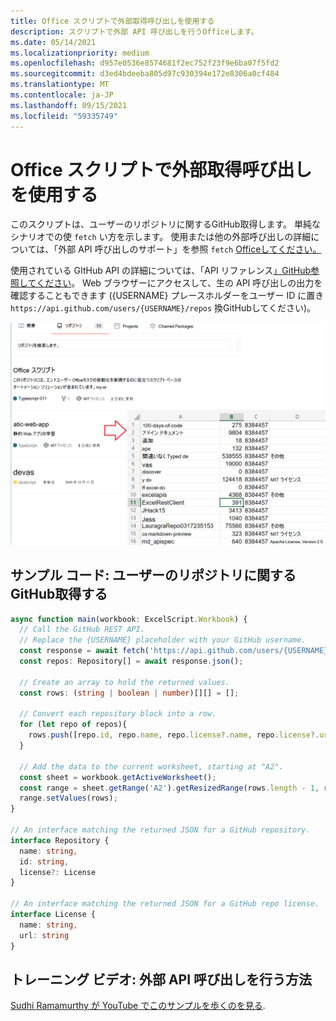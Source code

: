 ```yaml
---
title: Office スクリプトで外部取得呼び出しを使用する
description: スクリプトで外部 API 呼び出しを行うOfficeします。
ms.date: 05/14/2021
ms.localizationpriority: medium
ms.openlocfilehash: d957e0536e8574681f2ec752f23f9e6ba07f5fd2
ms.sourcegitcommit: d3ed4bdeeba805d97c930394e172e8306a0cf484
ms.translationtype: MT
ms.contentlocale: ja-JP
ms.lasthandoff: 09/15/2021
ms.locfileid: "59335749"
---
```

# <a name="use-external-fetch-calls-in-office-scripts"></a>Office スクリプトで外部取得呼び出しを使用する

このスクリプトは、ユーザーのリポジトリに関するGitHub取得します。 単純なシナリオでの使 `fetch` い方を示します。 使用または他の外部呼び出しの詳細については、「外部 API 呼び出しのサポート」を参照 `fetch` [Officeしてください。](../../develop/external-calls.md)

使用されている GItHub API の詳細については、「API リファレンス[」GitHub参照してください](https://docs.github.com/rest/reference/repos#list-repositories-for-a-user)。 Web ブラウザーにアクセスして、生の API 呼び出しの出力を確認することもできます ({USERNAME} プレースホルダーをユーザー ID に置き `https://api.github.com/users/{USERNAME}/repos` 換GitHubしてください)。

![リポジトリ情報の取得例](../../images/git.png)

## <a name="sample-code-get-basic-information-about-users-github-repositories"></a>サンプル コード: ユーザーのリポジトリに関するGitHub取得する

```TypeScript
async function main(workbook: ExcelScript.Workbook) {
  // Call the GitHub REST API.
  // Replace the {USERNAME} placeholder with your GitHub username.
  const response = await fetch('https://api.github.com/users/{USERNAME}/repos');
  const repos: Repository[] = await response.json();
  
  // Create an array to hold the returned values.
  const rows: (string | boolean | number)[][] = [];

  // Convert each repository block into a row.
  for (let repo of repos){ 
    rows.push([repo.id, repo.name, repo.license?.name, repo.license?.url])
  }

  // Add the data to the current worksheet, starting at "A2".
  const sheet = workbook.getActiveWorksheet();
  const range = sheet.getRange('A2').getResizedRange(rows.length - 1, rows[0].length - 1);
  range.setValues(rows);
}

// An interface matching the returned JSON for a GitHub repository.
interface Repository {
  name: string,
  id: string,
  license?: License 
}

// An interface matching the returned JSON for a GitHub repo license.
interface License {
  name: string,
  url: string
}
```

## <a name="training-video-how-to-make-external-api-calls"></a>トレーニング ビデオ: 外部 API 呼び出しを行う方法

[Sudhi Ramamurthy が YouTube でこのサンプルを歩くのを見る](https://youtu.be/fulP29J418E).
